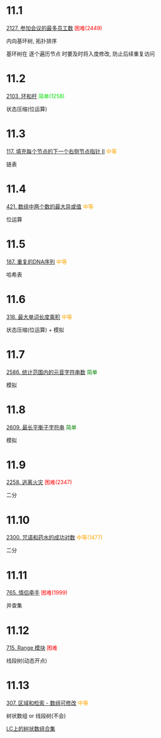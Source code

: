 11.1
=====
[2127. 参加会议的最多员工数](https://leetcode.cn/problems/maximum-employees-to-be-invited-to-a-meeting/)  <font color=red>困难(2449)</font>

内向基环树, 拓扑排序

基环树在 逐个遍历节点 时要及时将入度修改, 防止后续重复访问

11.2
=====
[2103. 环和杆](https://leetcode.cn/problems/rings-and-rods/)  <font color=grenn>简单(1258)</font>

状态压缩(位运算)

11.3
=====
[117. 填充每个节点的下一个右侧节点指针 II](https://leetcode.cn/problems/populating-next-right-pointers-in-each-node-ii/)  <font color=orange>中等</font>

链表

11.4
=====
[421. 数组中两个数的最大异或值](https://leetcode.cn/problems/maximum-xor-of-two-numbers-in-an-array/)  <font color=orange>中等</font>

位运算

11.5
=====
[187. 重复的DNA序列](https://leetcode.cn/problems/repeated-dna-sequences/)  <font color=orange>中等</font>

哈希表

11.6
=====
[318. 最大单词长度乘积](https://leetcode.cn/problems/maximum-product-of-word-lengths/)  <font color=orange>中等</font>

状态压缩(位运算) + 模拟

11.7
=====
[2586. 统计范围内的元音字符串数](https://leetcode.cn/problems/count-the-number-of-vowel-strings-in-range/)  <font color=green>简单</font>

模拟

11.8
=====
[2609. 最长平衡子字符串](https://leetcode.cn/problems/find-the-longest-balanced-substring-of-a-binary-string/)  <font color=green>简单</font>

模拟

11.9
=====
[2258. 逃离火灾](https://leetcode.cn/problems/escape-the-spreading-fire/description/)  <font color=red>困难(2347)</font>

二分

11.10
=====
[2300. 咒语和药水的成功对数](https://leetcode.cn/problems/successful-pairs-of-spells-and-potions/)  <font color=orange>中等(1477)</font>

二分

11.11
=====
[765. 情侣牵手](https://leetcode.cn/problems/couples-holding-hands/)  <font color=red>困难(1999)</font>

并查集

11.12
=====
[715. Range 模块](https://leetcode.cn/problems/range-module/)  <font color=red>困难</font>

线段树(动态开点)

11.13
=====
[307. 区域和检索 - 数组可修改](https://leetcode.cn/problems/range-sum-query-mutable/)  <font color=orange>中等</font>

树状数组 or 线段树(不会)

[LC上的树状数组合集](https://leetcode.cn/tag/binary-indexed-tree/problemset/)
